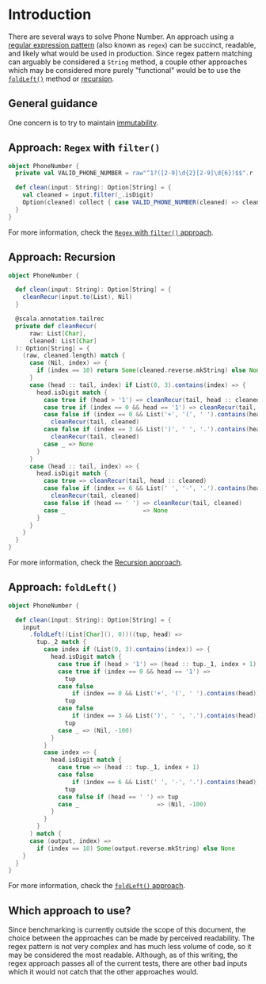 # Introduction

There are several ways to solve Phone Number.
An approach using a [regular expression pattern]([regex-patterns]) (also known as `regex`) can be succinct, readable, and likely
what would be used in production.
Since regex pattern matching can arguably be considered a `String` method, a couple other approaches
which may be considered more purely "functional" would be to use the [`foldLeft()`][foldleft] method
or [recursion][recursion].

## General guidance

One concern is to try to maintain [immutability][immutability].

## Approach: `Regex` with `filter()`

```scala
object PhoneNumber {
  private val VALID_PHONE_NUMBER = raw"^1?([2-9]\d{2}[2-9]\d{6})$$".r

  def clean(input: String): Option[String] = {
    val cleaned = input.filter(_.isDigit)
    Option(cleaned) collect { case VALID_PHONE_NUMBER(cleaned) => cleaned }
  }
}
```

For more information, check the [`Regex` with `filter()` approach][approach-regex-with-filter].

## Approach: Recursion

```scala
object PhoneNumber {

  def clean(input: String): Option[String] = {
    cleanRecur(input.to(List), Nil)
  }

  @scala.annotation.tailrec
  private def cleanRecur(
      raw: List[Char],
      cleaned: List[Char]
  ): Option[String] = {
    (raw, cleaned.length) match {
      case (Nil, index) => {
        if (index == 10) return Some(cleaned.reverse.mkString) else None
      }
      case (head :: tail, index) if List(0, 3).contains(index) => {
        head.isDigit match {
          case true if (head > '1') => cleanRecur(tail, head :: cleaned)
          case true if (index == 0 && head == '1') => cleanRecur(tail, cleaned)
          case false if (index == 0 && List('+', '(', ' ').contains(head)) =>
            cleanRecur(tail, cleaned)
          case false if (index == 3 && List(')', ' ', '.').contains(head)) =>
            cleanRecur(tail, cleaned)
          case _ => None
        }
      }
      case (head :: tail, index) => {
        head.isDigit match {
          case true => cleanRecur(tail, head :: cleaned)
          case false if (index == 6 && List(' ', '-', '.').contains(head)) =>
            cleanRecur(tail, cleaned)
          case false if (head == ' ') => cleanRecur(tail, cleaned)
          case _                      => None
        }
      }
    }
  }
}
```

For more information, check the [Recursion approach][approach-recursion].

## Approach: `foldLeft()`

```scala
object PhoneNumber {

  def clean(input: String): Option[String] = {
    input
      .foldLeft((List[Char](), 0))((tup, head) =>
        tup._2 match {
          case index if (List(0, 3).contains(index)) => {
            head.isDigit match {
              case true if (head > '1') => (head :: tup._1, index + 1)
              case true if (index == 0 && head == '1') =>
                tup
              case false
                  if (index == 0 && List('+', '(', ' ').contains(head)) =>
                tup
              case false
                  if (index == 3 && List(')', ' ', '.').contains(head)) =>
                tup
              case _ => (Nil, -100)
            }
          }
          case index => {
            head.isDigit match {
              case true => (head :: tup._1, index + 1)
              case false
                  if (index == 6 && List(' ', '-', '.').contains(head)) =>
                tup
              case false if (head == ' ') => tup
              case _                      => (Nil, -100)
            }
          }
        }
      ) match {
      case (output, index) =>
        if (index == 10) Some(output.reverse.mkString) else None
    }
  }
}
```

For more information, check the [`foldLeft()` approach][approach-foldleft].

## Which approach to use?

Since benchmarking is currently outside the scope of this document,
the choice between the approaches can be made by perceived readability.
The regex pattern is not very complex and has much less volume of code, so it may be considered the most readable.
Although, as of this writing, the regex approach passes all of the current tests, there are other bad inputs which
it would not catch that the other approaches would.


[regex-patterns]: https://docs.scala-lang.org/tour/regular-expression-patterns.html
[foldleft]: https://www.scala-lang.org/api/2.12.7/scala/collection/immutable/StringOps.html#foldLeft[B](z:B)(op:(B,A)=%3EB):B
[recursion]: https://www.geeksforgeeks.org/recursion-in-scala/
[immutability]: https://alvinalexander.com/scala/scala-idiom-immutable-code-functional-programming-immutability/
[approach-regex-with-filter]: https://exercism.org/tracks/scala/exercises/phone-number/approaches/regex-with-filter
[approach-recursion]: https://exercism.org/tracks/scala/exercises/phone-number/approaches/recursion
[approach-foldleft]: https://exercism.org/tracks/scala/exercises/phone-number/approaches/foldleft
